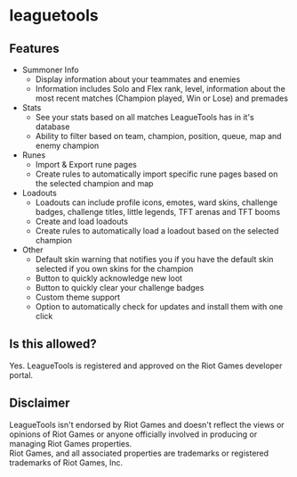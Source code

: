 # leaguetools

## Features
- Summoner Info
  - Display information about your teammates and enemies
  - Information includes Solo and Flex rank, level, information about the most recent matches (Champion played, Win or Lose) and premades
- Stats
  - See your stats based on all matches LeagueTools has in it's database
  - Ability to filter based on team, champion, position, queue, map and enemy champion
- Runes
  - Import & Export rune pages
  - Create rules to automatically import specific rune pages based on the selected champion and map
- Loadouts
  - Loadouts can include profile icons, emotes, ward skins, challenge badges, challenge titles, little legends, TFT arenas and TFT booms
  - Create and load loadouts
  - Create rules to automatically load a loadout based on the selected champion
- Other
  - Default skin warning that notifies you if you have the default skin selected if you own skins for the champion
  - Button to quickly acknowledge new loot
  - Button to quickly clear your challenge badges
  - Custom theme support
  - Option to automatically check for updates and install them with one click
## Is this allowed?
Yes. LeagueTools is registered and approved on the Riot Games developer portal.
## Disclaimer
LeagueTools isn't endorsed by Riot Games and doesn't reflect the views or opinions of Riot Games or anyone officially involved in producing or managing Riot Games properties.  
Riot Games, and all associated properties are trademarks or registered trademarks of Riot Games, Inc.
  
